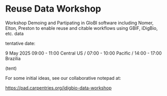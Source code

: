 # Reuse Data Workshop

Workshop Demoing and Partipating in GloBI software including Nomer, Elton, Preston to enable reuse and citable workflows using GBIF, iDigBio, etc. data

tentative date:

9 May 2025 09:00 - 11:00 Central US / 07:00 - 10:00 Pacific / 14:00 - 17:00 Brazilia

(tent) 

For some initial ideas, see our collaborative notepad at:

https://pad.carpentries.org/idigbio-data-workshop

